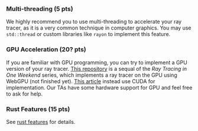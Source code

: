 ### Multi-threading (5 pts)
We highly recommend you to use multi-threading to accelerate your ray tracer, as it is a very common technique in computer graphics. You may use `std::thread` or custom libraries like `rayon` to implement this feature.
### GPU Acceleration (20? pts)
If you are familiar with GPU programming, you can try to implement a GPU version of your ray tracer. [This repository](https://github.com/RayTracing/gpu-tracing) is a sequal of the *Ray Tracing in One Weekend* series, which implements a ray tracer on the GPU using WebGPU (not finished yet). [This article](https://developer.nvidia.com/blog/accelerated-ray-tracing-cuda/) instead use CUDA for implementation. Our TAs have some hardware support for GPU and feel free to ask for help.
### Rust Features (15 pts)
See [rust features](rust-bonus.md) for details.